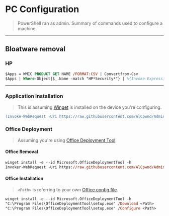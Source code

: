 # PC Configuration
> PowerShell ran as admin.
Summary of commands used to configure a machine.

---

## Bloatware removal

### HP
```ps
$Apps = WMIC PRODUCT GET NAME /FORMAT:CSV | Convertfrom-Csv
$Apps | Where-Object{$_.Name -match "HP*Security*"} | %{Invoke-Expression "cmd /c wmic where `"Name like `'$($_.Name)`'`" call uninstall /nointeractive"}
```

---

### Application installation
> This is assuming [Winget](https://learn.microsoft.com/en-us/windows/package-manager/winget/) is installed on the device you're configuring.
```ps
(Invoke-WebRequest -Uri https://raw.githubusercontent.com/AlCpwnd/AdminTools/main/Tests/Install.txt).Content.Split() | %{winget install -e --id $_ -h}
```

### Office Deployment
> Assuming you're using [Office Deployment Tool](https://www.microsoft.com/en-us/download/details.aspx?id=49117).
#### Office Removal
```ps
winget install -e --id Microsoft.OfficeDeploymentTool -h
Invoker-WebRequest -Uri https://raw.githubusercontent.com/AlCpwnd/AdminTools/main/Tests/OdtUninstall.xml -OutFile "C:\Program Files\OfficeDeploymentTool\Uninstall.xml"
```

#### Office Installation
> `<Path>` is referring to your own [Office config file](https://config.office.com/deploymentsettings).
```ps
winget install -e --id Microsoft.OfficeDeploymentTool -h
"C:\Program Files\OfficeDeploymentTool\setup.exe" /Download <Path>
"C:\Program Files\OfficeDeploymentTool\setup.exe" /Configure <Path>
```
